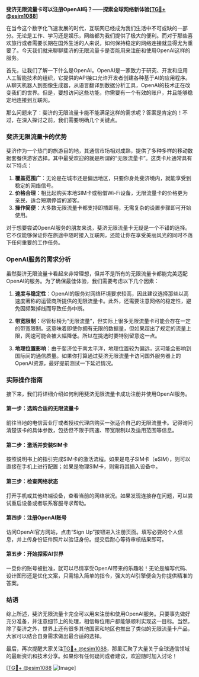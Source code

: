 **斐济无限流量卡可以注册OpenAI吗？——探索全球网络新体验[[TG💪+ @esim1088](https://t.me/s/esim1088)]**

在当今这个数字化飞速发展的时代，互联网已经成为我们生活中不可或缺的一部分。无论是工作、学习还是娱乐，网络都为我们提供了极大的便利。而对于那些喜欢旅行或者需要长期在国外生活的人来说，如何保持稳定的网络连接就显得尤为重要了。今天我们就来聊聊斐济的无限流量卡是否能用来注册和使用OpenAI这样的服务。

首先，让我们了解一下什么是OpenAI。OpenAI是一家致力于研究、开发和应用人工智能技术的组织，它提供的API接口允许开发者创建各种基于AI的应用程序。从聊天机器人到图像生成器，从语言翻译到数据分析工具，OpenAI的技术正在改变我们的世界。但是，要想访问这些功能，你需要有一个有效的账户，并且能够稳定地连接到互联网。

那么问题来了：斐济的无限流量卡能不能满足这样的需求呢？答案是肯定的！不过，在深入探讨之前，我们需要明确几个关键点。

### 斐济无限流量卡的优势

斐济作为一个热门的旅游目的地，其通信市场相对成熟，提供了多种多样的移动数据套餐供游客选择。其中最受欢迎的就是所谓的“无限流量卡”。这类卡片通常具有以下特点：

1. **覆盖范围广**：无论是在城市还是偏远地区，只要你身处斐济境内，就能享受到稳定的网络信号。
2. **价格合理**：相比起购买本地SIM卡或租借Wi-Fi设备，无限流量卡的价格更为亲民，适合短期停留的游客。
3. **操作简便**：大多数无限流量卡都支持即插即用，无需复杂的设置步骤即可开始使用。

对于想要尝试OpenAI服务的朋友来说，斐济无限流量卡无疑是一个不错的选择。它不仅能够保证你在旅途中随时接入互联网，还能让你在享受美丽风光的同时不落下任何重要的工作任务。

### OpenAI服务的需求分析

虽然斐济无限流量卡看起来非常理想，但并不是所有的无限流量卡都能完美适配OpenAI的服务。为了确保最佳体验，我们需要考虑以下几个因素：

1. **速度与稳定性**：OpenAI的服务对网络环境要求较高，因此建议选择那些以高速度著称的运营商所提供的无限流量卡。此外，还需要注意网络的稳定性，避免因频繁掉线而导致任务中断。
   
2. **带宽限制**：尽管标榜为“无限流量”，但实际上很多无限流量卡可能会存在一定的带宽限制。这意味着即使你拥有无限的数据量，但如果超出了规定的流量上限，网速可能会被大幅降低。所以在挑选时要特别留意这一点。

3. **地理位置影响**：由于斐济位于南太平洋，地理位置较为偏远，这可能会影响到国际间的通信质量。如果你打算通过斐济无限流量卡访问国外服务器上的OpenAI资源，最好提前测试一下延迟情况。

### 实际操作指南

接下来，我们将详细介绍如何利用斐济无限流量卡成功注册并使用OpenAI服务。

#### 第一步：选购合适的无限流量卡
前往当地的电信营业厅或者授权代理店购买一张适合自己的无限流量卡。记得询问清楚该卡的具体参数，包括但不限于网速、带宽限制以及适用范围等信息。

#### 第二步：激活并安装SIM卡
按照说明书上的指引完成SIM卡的激活流程。如果是电子SIM卡（eSIM），则可以直接在手机上进行配置；如果是物理SIM卡，则需将其插入设备中。

#### 第三步：检查网络状态
打开手机或其他终端设备，查看当前的网络状况。如果发现连接存在问题，可以尝试重启设备或者联系客服寻求帮助。

#### 第四步：注册OpenAI账号
访问OpenAI官方网站，点击“Sign Up”按钮进入注册页面。填写必要的个人信息，并上传身份证件照片以验证身份。提交后耐心等待审核结果即可。

#### 第五步：开始探索AI世界
一旦你的账号被批准，就可以尽情享受OpenAI带来的乐趣啦！无论是编写代码、设计图形还是优化文案，只需输入简单的指令，强大的AI引擎便会为你提供精准的答案。

### 结语

综上所述，斐济无限流量卡完全可以用来注册和使用OpenAI服务。只要事先做好充分准备，并注意细节上的处理，相信每位用户都能够顺利实现这一目标。当然，除了斐济之外，世界上还有很多其他国家和地区也推出了类似的无限流量卡产品，大家可以结合自身需求做出最合适的选择。

最后，再次提醒大家关注[TG💪+ @esim1088](https://t.me/s/esim1088)，那里汇聚了大量关于全球通信领域的最新资讯和技术分享。如果你有任何疑问或者建议，欢迎随时加入讨论！

[[TG💪+ @esim1088](https://t.me/s/esim1088) ![Image](https://i.postimg.cc/4NQfJmqS/Snipaste-2025-05-13-00-14-12.png)]